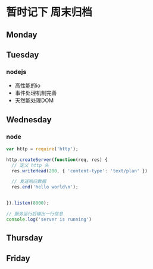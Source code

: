 # 暂时记下 周末归档

## Monday

## Tuesday

### nodejs

- 高性能的io
- 事件处理机制完善
- 天然能处理DOM

  

## Wednesday

### node

```js
var http = require('http');

http.createServer(function(req, res) {
  // 定义 http 头
  res.writeHead(200, { 'content-type': 'text/plan' })

  // 发送响应数据
  res.end('hello world\n');


}).listen(8000);

// 服务运行后输出一行信息
console.log('server is running')
```

## Thursday

## Friday
 